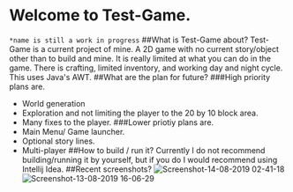# Welcome to Test-Game. 
`*name is still a work in progress`
##What is Test-Game about?
Test-Game is a current project of mine. A 2D game with no current story/object other than to build and mine. It is really limited at what you can do in the game. There is crafting, limited inventory, and working day and night cycle. This uses Java's AWT.
##What are the plan for future?
###High priority plans are.
* World generation
* Exploration and not limiting the player to the 20 by 10 block area.
* Many fixes to the player.
###Lower priotiy plans are.
* Main Menu/ Game launcher.
* Optional story lines.
* Multi-player
##How to build / run it?
Currently I do not recommend building/running it by yourself, but if you do I would recommend using Intellij Idea.
##Recent screenshots?
![Screenshot-14-08-2019 02-41-18](https://github.com/inferno4you/Test-Game/tree/master/screenshots/Screenshot-14-08-2019+02-41-18.png)
![Screenshot-13-08-2019 16-06-29](https://github.com/inferno4you/Test-Game/tree/master/screenshots/Screenshot-13-08-2019+16-06-29.png)